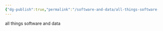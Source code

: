 ```yaml
---
{"dg-publish":true,"permalink":"/software-and-data/all-things-software-and-data/"}
---
```


all things software and data